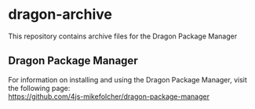# dragon-archive
This repository contains archive files for the Dragon Package Manager

## Dragon Package Manager
For information on installing and using the Dragon Package Manager, visit the following page: \
https://github.com/4js-mikefolcher/dragon-package-manager


